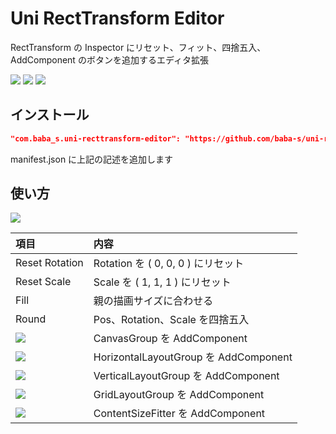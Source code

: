 # Uni RectTransform Editor

RectTransform の Inspector にリセット、フィット、四捨五入、AddComponent のボタンを追加するエディタ拡張

![](https://img.shields.io/badge/Unity-2018.4%2B-red.svg)
![](https://img.shields.io/badge/.NET-4.x-orange.svg)
[![](https://img.shields.io/github/license/baba-s/uni-recttransform-editor.svg)](https://github.com/baba-s/uni-recttransform-editor/blob/master/LICENSE)

## インストール

```json
"com.baba_s.uni-recttransform-editor": "https://github.com/baba-s/uni-recttransform-editor.git",
```

manifest.json に上記の記述を追加します  

## 使い方

![](https://cdn-ak.f.st-hatena.com/images/fotolife/b/baba_s/20190929/20190929130215.png)

|項目|内容|
|:--|:--|
|Reset Rotation|Rotation を ( 0, 0, 0 ) にリセット|
|Reset Scale|Scale を ( 1, 1, 1 ) にリセット|
|Fill|親の描画サイズに合わせる|
|Round|Pos、Rotation、Scale を四捨五入|
|![](https://cdn-ak.f.st-hatena.com/images/fotolife/b/baba_s/20190929/20190929130357.png)|CanvasGroup を AddComponent|
|![](https://cdn-ak.f.st-hatena.com/images/fotolife/b/baba_s/20190929/20190929130349.png)|HorizontalLayoutGroup を AddComponent|
|![](https://cdn-ak.f.st-hatena.com/images/fotolife/b/baba_s/20190929/20190929130355.png)|VerticalLayoutGroup を AddComponent|
|![](https://cdn-ak.f.st-hatena.com/images/fotolife/b/baba_s/20190929/20190929130352.png)|GridLayoutGroup を AddComponent|
|![](https://cdn-ak.f.st-hatena.com/images/fotolife/b/baba_s/20190929/20190929130347.png)|ContentSizeFitter を AddComponent|